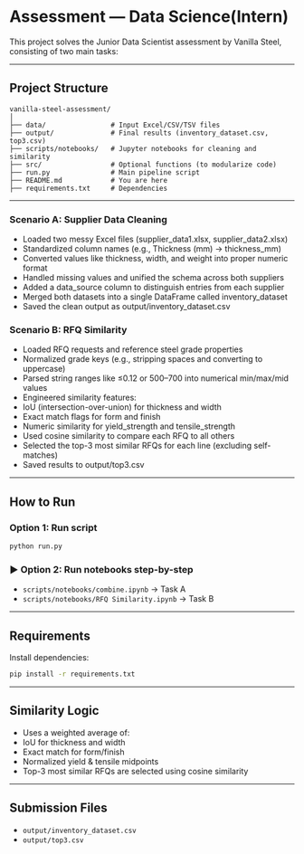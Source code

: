 
# Assessment — Data Science(Intern)

This project solves the Junior Data Scientist assessment by Vanilla Steel, consisting of two main tasks:

---

## Project Structure

```
vanilla-steel-assessment/
│
├── data/                # Input Excel/CSV/TSV files
├── output/              # Final results (inventory_dataset.csv, top3.csv)
├── scripts/notebooks/   # Jupyter notebooks for cleaning and similarity
├── src/                 # Optional functions (to modularize code)
├── run.py               # Main pipeline script
├── README.md            # You are here
├── requirements.txt     # Dependencies
```

---

### Scenario A: Supplier Data Cleaning

- Loaded two messy Excel files (supplier_data1.xlsx, supplier_data2.xlsx)
- Standardized column names (e.g., Thickness (mm) → thickness_mm)
- Converted values like thickness, width, and weight into proper numeric format
- Handled missing values and unified the schema across both suppliers
- Added a data_source column to distinguish entries from each supplier
- Merged both datasets into a single DataFrame called inventory_dataset
- Saved the clean output as output/inventory_dataset.csv

### Scenario B: RFQ Similarity

- Loaded RFQ requests and reference steel grade properties
- Normalized grade keys (e.g., stripping spaces and converting to uppercase)
- Parsed string ranges like ≤0.12 or 500–700 into numerical min/max/mid values
- Engineered similarity features:
- IoU (intersection-over-union) for thickness and width
- Exact match flags for form and finish
- Numeric similarity for yield_strength and tensile_strength
- Used cosine similarity to compare each RFQ to all others
- Selected the top-3 most similar RFQs for each line (excluding self-matches)
- Saved results to output/top3.csv

---

## How to Run

### Option 1: Run script

```bash
python run.py
```

### ▶️ Option 2: Run notebooks step-by-step

- `scripts/notebooks/combine.ipynb` → Task A
- `scripts/notebooks/RFQ Similarity.ipynb` → Task B

---

## Requirements

Install dependencies:

```bash
pip install -r requirements.txt
```

---

## Similarity Logic

  - Uses a weighted average of:
  - IoU for thickness and width
  - Exact match for form/finish
  - Normalized yield & tensile midpoints
  - Top-3 most similar RFQs are selected using cosine similarity

---

## Submission Files

- `output/inventory_dataset.csv`
- `output/top3.csv`
